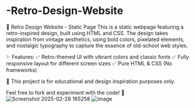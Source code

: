 # -Retro-Design-Website
🎨 Retro Design Website - Static Page
This is a static webpage featuring a retro-inspired design, built using HTML and CSS. The design takes inspiration from vintage aesthetics, using bold colors, pixelated elements, and nostalgic typography to capture the essence of old-school web styles.

✨ Features:
✅ Retro-themed UI with vibrant colors and classic fonts
✅ Fully responsive layout for different screen sizes
✅ Pure HTML & CSS (No frameworks)

📌 This project is for educational and design inspiration purposes only.

Feel free to fork and experiment with the code! 🚀
![Screenshot 2025-02-28 165258](https://github.com/user-attachments/assets/31d2e838-caff-4956-bde5-bfde7e7c7e03)
![image](https://github.com/user-attachments/assets/86fad951-bede-4bf6-a290-a26832263423)
